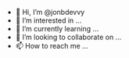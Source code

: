 - 👋 Hi, I’m @jonbdevvy
- 👀 I’m interested in ...
- 🌱 I’m currently learning ...
- 💞️ I’m looking to collaborate on ...
- 📫 How to reach me ...

<!---
jonbdevvy/jonbdevvy is a ✨ special ✨ repository because its `README.md` (this file) appears on your GitHub profile.
You can click the Preview link to take a look at your changes.
--->
